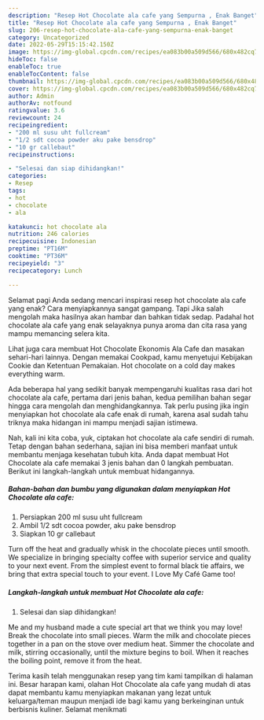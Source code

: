 ```yaml
---
description: "Resep Hot Chocolate ala cafe yang Sempurna , Enak Banget"
title: "Resep Hot Chocolate ala cafe yang Sempurna , Enak Banget"
slug: 206-resep-hot-chocolate-ala-cafe-yang-sempurna-enak-banget
category: Uncategorized
date: 2022-05-29T15:15:42.150Z
image: https://img-global.cpcdn.com/recipes/ea083b00a509d566/680x482cq70/hot-chocolate-ala-cafe-foto-resep-utama.jpg
hideToc: false
enableToc: true
enableTocContent: false
thumbnail: https://img-global.cpcdn.com/recipes/ea083b00a509d566/680x482cq70/hot-chocolate-ala-cafe-foto-resep-utama.jpg
cover: https://img-global.cpcdn.com/recipes/ea083b00a509d566/680x482cq70/hot-chocolate-ala-cafe-foto-resep-utama.jpg
author: Admin
authorAv: notfound
ratingvalue: 3.6
reviewcount: 24
recipeingredient:
- "200 ml susu uht fullcream"
- "1/2 sdt cocoa powder aku pake bensdrop"
- "10 gr callebaut"
recipeinstructions:

- "Selesai dan siap dihidangkan!"
categories:
- Resep
tags:
- hot
- chocolate
- ala

katakunci: hot chocolate ala 
nutrition: 246 calories
recipecuisine: Indonesian
preptime: "PT16M"
cooktime: "PT36M"
recipeyield: "3"
recipecategory: Lunch

---
```



Selamat pagi Anda sedang mencari inspirasi resep hot chocolate ala cafe yang enak? Cara menyiapkannya sangat gampang. Tapi Jika salah mengolah maka hasilnya akan hambar dan bahkan tidak sedap. Padahal hot chocolate ala cafe yang enak selayaknya punya aroma dan cita rasa yang mampu memancing selera kita.


Lihat juga cara membuat Hot Chocolate Ekonomis Ala Cafe dan masakan sehari-hari lainnya. Dengan memakai Cookpad, kamu menyetujui Kebijakan Cookie dan Ketentuan Pemakaian. Hot chocolate on a cold day makes everything warm.

Ada beberapa hal yang sedikit banyak mempengaruhi kualitas rasa dari hot chocolate ala cafe, pertama dari jenis bahan, kedua pemilihan bahan segar hingga cara mengolah dan menghidangkannya. Tak perlu pusing jika ingin menyiapkan hot chocolate ala cafe enak di rumah, karena asal sudah tahu triknya maka hidangan ini mampu menjadi sajian istimewa.


Nah, kali ini kita coba, yuk, ciptakan hot chocolate ala cafe sendiri di rumah. Tetap dengan bahan sederhana, sajian ini bisa memberi manfaat untuk membantu menjaga kesehatan tubuh kita. Anda dapat membuat Hot Chocolate ala cafe memakai 3 jenis bahan dan 0 langkah pembuatan. Berikut ini langkah-langkah untuk membuat hidangannya.

<!--inarticleads1-->

##### Bahan-bahan dan bumbu yang digunakan dalam menyiapkan Hot Chocolate ala cafe:

1. Persiapkan 200 ml susu uht fullcream
1. Ambil 1/2 sdt cocoa powder, aku pake bensdrop
1. Siapkan 10 gr callebaut


Turn off the heat and gradually whisk in the chocolate pieces until smooth. We specialize in bringing specialty coffee with superior service and quality to your next event. From the simplest event to formal black tie affairs, we bring that extra special touch to your event. I Love My Café Game too! 

<!--inarticleads2-->

##### Langkah-langkah untuk membuat Hot Chocolate ala cafe:


1. Selesai dan siap dihidangkan!

Me and my husband made a cute special art that we think you may love! Break the chocolate into small pieces. Warm the milk and chocolate pieces together in a pan on the stove over medium heat. Simmer the chocolate and milk, stirring occasionally, until the mixture begins to boil. When it reaches the boiling point, remove it from the heat. 

Terima kasih telah menggunakan resep yang tim kami tampilkan di halaman ini. Besar harapan kami, olahan Hot Chocolate ala cafe yang mudah di atas dapat membantu kamu menyiapkan makanan yang lezat untuk keluarga/teman maupun menjadi ide bagi kamu yang berkeinginan untuk berbisnis kuliner. Selamat menikmati
